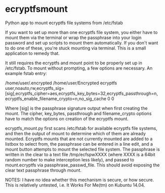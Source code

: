 ecryptfsmount
=============

Python app to mount ecryptfs file systems from /etc/fstab

If you want to set up more than one ecryptfs file system, you either have to mount them via the terminal or wrap the passphrase into your login password and set up scripts to mount them automatically. If you don't want to do one of these, you're stuck mounting via terminal. This is a small application to remedy that.

It still requires the ecryptfs and mount point to be properly set up in /etc/fstab. To mount without prompting, a few options are necessary. An example fstab entry:

/home/user/.encrypted /home/user/Encrypted ecryptfs user,noauto,rw,ecryptfs_sig=[sig],ecryptfs_cipher=aes,ecryptfs_key_bytes=32,ecryptfs_passthrough=n,ecryptfs_enable_filename_crypto=n,no_sig_cache 0 0

Where [sig] is the passphrase signature output when first creating the mount. The cipher, key_bytes, passthrough and filename_crypto options have to match the options on creation of the ecryptfs mount.


ecryptfs_mount.py first scans /etc/fstab for available ecryptfs file systems, and then the output of mount to determine which of them are already mounted. Ecryptfs mounts that are not currently mounted are added to a listbox to select from, the passphrase can be entered in a line edit, and a mount button attempts to mount the selected file system.
The passphrase is written in the clear to a text file /tmp/ecfspwXXXX (where XXXX is a 64bit random number to make interception less likely), and passed to mount.ecryptfs via passphrase_passwd_file. This should avoid exposing the clear text passphrase through mount.

NOTES: I have no idea whether this mechanism is secure, or how secure. This is relatively untested, i.e. It Works For Me(tm) on Kubuntu 14.04. 
